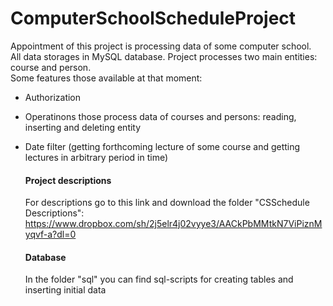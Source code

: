 # ComputerSchoolScheduleProject
Appointment of this project is processing data of some computer school.  
All data storages in MySQL database.
Project processes two main entities: course and person.  <br />
Some features those available at that moment:
* Authorization
- Operatinons those process data of courses and persons: 
  reading, inserting and deleting entity
- Date filter (getting forthcoming lecture of some course and
               getting lectures in arbitrary period in time)
               
  #### Project descriptions
   For descriptions go to this link and download the folder "CSSchedule Descriptions":  
   <https://www.dropbox.com/sh/2j5elr4j02vyye3/AACkPbMMtkN7ViPiznMyqvf-a?dl=0>  
  #### Database 
   In the folder "sql" you can find sql-scripts for creating tables and inserting initial data
